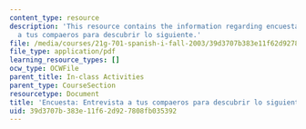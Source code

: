 ```yaml
---
content_type: resource
description: 'This resource contains the information regarding encuesta: entrevista
  a tus compaeros para descubrir lo siguiente.'
file: /media/courses/21g-701-spanish-i-fall-2003/39d3707b383e11f62d927808fb035392_MIT21G_701F03_22encues.pdf
file_type: application/pdf
learning_resource_types: []
ocw_type: OCWFile
parent_title: In-class Activities
parent_type: CourseSection
resourcetype: Document
title: 'Encuesta: Entrevista a tus compaeros para descubrir lo siguiente'
uid: 39d3707b-383e-11f6-2d92-7808fb035392
---
```

